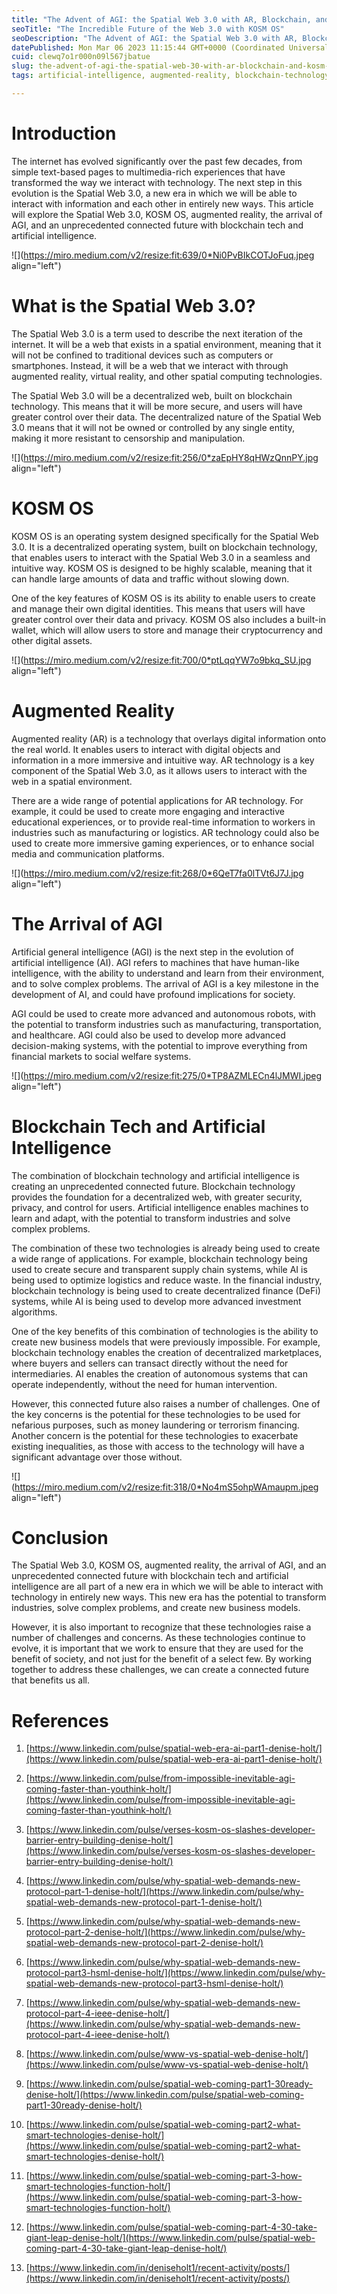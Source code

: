 ```yaml
---
title: "The Advent of AGI: the Spatial Web 3.0 with AR, Blockchain, and KOSM OS"
seoTitle: "The Incredible Future of the Web 3.0 with KOSM OS"
seoDescription: "The Advent of AGI: the Spatial Web 3.0 with AR, Blockchain, and KOSM OS"
datePublished: Mon Mar 06 2023 11:15:44 GMT+0000 (Coordinated Universal Time)
cuid: clewq7o1r000n09l567jbatue
slug: the-advent-of-agi-the-spatial-web-30-with-ar-blockchain-and-kosm-os
tags: artificial-intelligence, augmented-reality, blockchain-technology, agi, spatial-web

---
```


# **Introduction**

The internet has evolved significantly over the past few decades, from simple text-based pages to multimedia-rich experiences that have transformed the way we interact with technology. The next step in this evolution is the Spatial Web 3.0, a new era in which we will be able to interact with information and each other in entirely new ways. This article will explore the Spatial Web 3.0, KOSM OS, augmented reality, the arrival of AGI, and an unprecedented connected future with blockchain tech and artificial intelligence.

![](https://miro.medium.com/v2/resize:fit:639/0*Ni0PvBIkCOTJoFuq.jpeg align="left")

# **What is the Spatial Web 3.0?**

The Spatial Web 3.0 is a term used to describe the next iteration of the internet. It will be a web that exists in a spatial environment, meaning that it will not be confined to traditional devices such as computers or smartphones. Instead, it will be a web that we interact with through augmented reality, virtual reality, and other spatial computing technologies.

The Spatial Web 3.0 will be a decentralized web, built on blockchain technology. This means that it will be more secure, and users will have greater control over their data. The decentralized nature of the Spatial Web 3.0 means that it will not be owned or controlled by any single entity, making it more resistant to censorship and manipulation.

![](https://miro.medium.com/v2/resize:fit:256/0*zaEpHY8qHWzQnnPY.jpg align="left")

# **KOSM OS**

KOSM OS is an operating system designed specifically for the Spatial Web 3.0. It is a decentralized operating system, built on blockchain technology, that enables users to interact with the Spatial Web 3.0 in a seamless and intuitive way. KOSM OS is designed to be highly scalable, meaning that it can handle large amounts of data and traffic without slowing down.

One of the key features of KOSM OS is its ability to enable users to create and manage their own digital identities. This means that users will have greater control over their data and privacy. KOSM OS also includes a built-in wallet, which will allow users to store and manage their cryptocurrency and other digital assets.

![](https://miro.medium.com/v2/resize:fit:700/0*ptLqqYW7o9bkq_SU.jpg align="left")

# **Augmented Reality**

Augmented reality (AR) is a technology that overlays digital information onto the real world. It enables users to interact with digital objects and information in a more immersive and intuitive way. AR technology is a key component of the Spatial Web 3.0, as it allows users to interact with the web in a spatial environment.

There are a wide range of potential applications for AR technology. For example, it could be used to create more engaging and interactive educational experiences, or to provide real-time information to workers in industries such as manufacturing or logistics. AR technology could also be used to create more immersive gaming experiences, or to enhance social media and communication platforms.

![](https://miro.medium.com/v2/resize:fit:268/0*6QeT7fa0lTVt6J7J.jpg align="left")

# **The Arrival of AGI**

Artificial general intelligence (AGI) is the next step in the evolution of artificial intelligence (AI). AGI refers to machines that have human-like intelligence, with the ability to understand and learn from their environment, and to solve complex problems. The arrival of AGI is a key milestone in the development of AI, and could have profound implications for society.

AGI could be used to create more advanced and autonomous robots, with the potential to transform industries such as manufacturing, transportation, and healthcare. AGI could also be used to develop more advanced decision-making systems, with the potential to improve everything from financial markets to social welfare systems.

![](https://miro.medium.com/v2/resize:fit:275/0*TP8AZMLECn4lJMWI.jpeg align="left")

# **Blockchain Tech and Artificial Intelligence**

The combination of blockchain technology and artificial intelligence is creating an unprecedented connected future. Blockchain technology provides the foundation for a decentralized web, with greater security, privacy, and control for users. Artificial intelligence enables machines to learn and adapt, with the potential to transform industries and solve complex problems.

The combination of these two technologies is already being used to create a wide range of applications. For example, blockchain technology being used to create secure and transparent supply chain systems, while AI is being used to optimize logistics and reduce waste. In the financial industry, blockchain technology is being used to create decentralized finance (DeFi) systems, while AI is being used to develop more advanced investment algorithms.

One of the key benefits of this combination of technologies is the ability to create new business models that were previously impossible. For example, blockchain technology enables the creation of decentralized marketplaces, where buyers and sellers can transact directly without the need for intermediaries. AI enables the creation of autonomous systems that can operate independently, without the need for human intervention.

However, this connected future also raises a number of challenges. One of the key concerns is the potential for these technologies to be used for nefarious purposes, such as money laundering or terrorism financing. Another concern is the potential for these technologies to exacerbate existing inequalities, as those with access to the technology will have a significant advantage over those without.

![](https://miro.medium.com/v2/resize:fit:318/0*No4mS5ohpWAmaupm.jpeg align="left")

# **Conclusion**

The Spatial Web 3.0, KOSM OS, augmented reality, the arrival of AGI, and an unprecedented connected future with blockchain tech and artificial intelligence are all part of a new era in which we will be able to interact with technology in entirely new ways. This new era has the potential to transform industries, solve complex problems, and create new business models.

However, it is also important to recognize that these technologies raise a number of challenges and concerns. As these technologies continue to evolve, it is important that we work to ensure that they are used for the benefit of society, and not just for the benefit of a select few. By working together to address these challenges, we can create a connected future that benefits us all.

# **References**

1. [https://www.linkedin.com/pulse/spatial-web-era-ai-part1-denise-holt/](https://www.linkedin.com/pulse/spatial-web-era-ai-part1-denise-holt/)
    
2. [https://www.linkedin.com/pulse/from-impossible-inevitable-agi-coming-faster-than-youthink-holt/](https://www.linkedin.com/pulse/from-impossible-inevitable-agi-coming-faster-than-youthink-holt/)
    
3. [https://www.linkedin.com/pulse/verses-kosm-os-slashes-developer-barrier-entry-building-denise-holt/](https://www.linkedin.com/pulse/verses-kosm-os-slashes-developer-barrier-entry-building-denise-holt/)
    
4. [https://www.linkedin.com/pulse/why-spatial-web-demands-new-protocol-part-1-denise-holt/](https://www.linkedin.com/pulse/why-spatial-web-demands-new-protocol-part-1-denise-holt/)
    
5. [https://www.linkedin.com/pulse/why-spatial-web-demands-new-protocol-part-2-denise-holt/](https://www.linkedin.com/pulse/why-spatial-web-demands-new-protocol-part-2-denise-holt/)
    
6. [https://www.linkedin.com/pulse/why-spatial-web-demands-new-protocol-part3-hsml-denise-holt/](https://www.linkedin.com/pulse/why-spatial-web-demands-new-protocol-part3-hsml-denise-holt/)
    
7. [https://www.linkedin.com/pulse/why-spatial-web-demands-new-protocol-part-4-ieee-denise-holt/](https://www.linkedin.com/pulse/why-spatial-web-demands-new-protocol-part-4-ieee-denise-holt/)
    
8. [https://www.linkedin.com/pulse/www-vs-spatial-web-denise-holt/](https://www.linkedin.com/pulse/www-vs-spatial-web-denise-holt/)
    
9. [https://www.linkedin.com/pulse/spatial-web-coming-part1-30ready-denise-holt/](https://www.linkedin.com/pulse/spatial-web-coming-part1-30ready-denise-holt/)
    
10. [https://www.linkedin.com/pulse/spatial-web-coming-part2-what-smart-technologies-denise-holt/](https://www.linkedin.com/pulse/spatial-web-coming-part2-what-smart-technologies-denise-holt/)
    
11. [https://www.linkedin.com/pulse/spatial-web-coming-part-3-how-smart-technologies-function-holt/](https://www.linkedin.com/pulse/spatial-web-coming-part-3-how-smart-technologies-function-holt/)
    
12. [https://www.linkedin.com/pulse/spatial-web-coming-part-4-30-take-giant-leap-denise-holt/](https://www.linkedin.com/pulse/spatial-web-coming-part-4-30-take-giant-leap-denise-holt/)
    
13. [https://www.linkedin.com/in/deniseholt1/recent-activity/posts/](https://www.linkedin.com/in/deniseholt1/recent-activity/posts/)